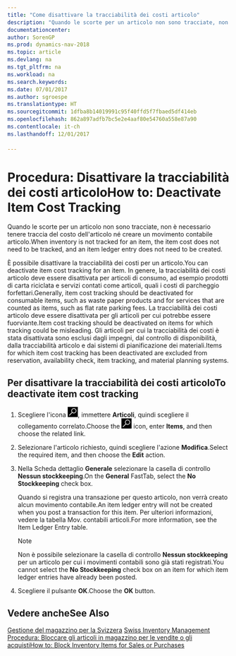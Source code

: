 ```yaml
---
title: "Come disattivare la tracciabilità dei costi articolo"
description: "Quando le scorte per un articolo non sono tracciate, non è necessario tenere traccia del costo dell'articolo né creare un movimento contabile articolo."
documentationcenter: 
author: SorenGP
ms.prod: dynamics-nav-2018
ms.topic: article
ms.devlang: na
ms.tgt_pltfrm: na
ms.workload: na
ms.search.keywords: 
ms.date: 07/01/2017
ms.author: sgroespe
ms.translationtype: HT
ms.sourcegitcommit: 1dfba8b14019991c95f40ffd5f7fbaed5df414eb
ms.openlocfilehash: 862a897adfb7bc5e2e4aaf80e54760a558e87a90
ms.contentlocale: it-ch
ms.lasthandoff: 12/01/2017

---
```

# <a name="how-to-deactivate-item-cost-tracking"></a><span data-ttu-id="9fbea-103">Procedura: Disattivare la tracciabilità dei costi articolo</span><span class="sxs-lookup"><span data-stu-id="9fbea-103">How to: Deactivate Item Cost Tracking</span></span>
<span data-ttu-id="9fbea-104">Quando le scorte per un articolo non sono tracciate, non è necessario tenere traccia del costo dell'articolo né creare un movimento contabile articolo.</span><span class="sxs-lookup"><span data-stu-id="9fbea-104">When inventory is not tracked for an item, the item cost does not need to be tracked, and an item ledger entry does not need to be created.</span></span>  

<span data-ttu-id="9fbea-105">È possibile disattivare la tracciabilità dei costi per un articolo.</span><span class="sxs-lookup"><span data-stu-id="9fbea-105">You can deactivate item cost tracking for an item.</span></span> <span data-ttu-id="9fbea-106">In genere, la tracciabilità dei costi articolo deve essere disattivata per articoli di consumo, ad esempio prodotti di carta riciclata e servizi contati come articoli, quali i costi di parcheggio forfettari.</span><span class="sxs-lookup"><span data-stu-id="9fbea-106">Generally, item cost tracking should be deactivated for consumable items, such as waste paper products and for services that are counted as items, such as flat rate parking fees.</span></span> <span data-ttu-id="9fbea-107">La tracciabilità dei costi articolo deve essere disattivata per gli articoli per cui potrebbe essere fuorviante.</span><span class="sxs-lookup"><span data-stu-id="9fbea-107">Item cost tracking should be deactivated on items for which tracking could be misleading.</span></span> <span data-ttu-id="9fbea-108">Gli articoli per cui la tracciabilità dei costi è stata disattivata sono esclusi dagli impegni, dal controllo di disponibilità, dalla tracciabilità articolo e dai sistemi di pianificazione dei materiali.</span><span class="sxs-lookup"><span data-stu-id="9fbea-108">Items for which item cost tracking has been deactivated are excluded from reservation, availability check, item tracking, and material planning systems.</span></span>  

## <a name="to-deactivate-item-cost-tracking"></a><span data-ttu-id="9fbea-109">Per disattivare la tracciabilità dei costi articolo</span><span class="sxs-lookup"><span data-stu-id="9fbea-109">To deactivate item cost tracking</span></span>  

1.  <span data-ttu-id="9fbea-110">Scegliere l'icona ![Cerca pagina o report](../../media/ui-search/search_small.png "Cerca pagina o report"), immettere **Articoli**, quindi scegliere il collegamento correlato.</span><span class="sxs-lookup"><span data-stu-id="9fbea-110">Choose the ![Search for Page or Report](../../media/ui-search/search_small.png "Search for Page or Report icon") icon, enter **Items**, and then choose the related link.</span></span>  
2.  <span data-ttu-id="9fbea-111">Selezionare l'articolo richiesto, quindi scegliere l'azione **Modifica**.</span><span class="sxs-lookup"><span data-stu-id="9fbea-111">Select the required item, and then choose the **Edit** action.</span></span>  
3.  <span data-ttu-id="9fbea-112">Nella Scheda dettaglio **Generale** selezionare la casella di controllo **Nessun stockkeeping**.</span><span class="sxs-lookup"><span data-stu-id="9fbea-112">On the **General** FastTab, select the **No Stockkeeping** check box.</span></span>  

    <span data-ttu-id="9fbea-113">Quando si registra una transazione per questo articolo, non verrà creato alcun movimento contabile.</span><span class="sxs-lookup"><span data-stu-id="9fbea-113">An item ledger entry will not be created when you post a transaction for this item.</span></span> <span data-ttu-id="9fbea-114">Per ulteriori informazioni, vedere la tabella Mov. contabili articoli.</span><span class="sxs-lookup"><span data-stu-id="9fbea-114">For more information, see the Item Ledger Entry table.</span></span>  

    > [!NOTE]  
    >  <span data-ttu-id="9fbea-115">Non è possibile selezionare la casella di controllo **Nessun stockkeeping** per un articolo per cui i movimenti contabili sono già stati registrati.</span><span class="sxs-lookup"><span data-stu-id="9fbea-115">You cannot select the **No Stockkeeping** check box on an item for which item ledger entries have already been posted.</span></span>  

4.  <span data-ttu-id="9fbea-116">Scegliere il pulsante **OK**.</span><span class="sxs-lookup"><span data-stu-id="9fbea-116">Choose the **OK** button.</span></span>  

## <a name="see-also"></a><span data-ttu-id="9fbea-117">Vedere anche</span><span class="sxs-lookup"><span data-stu-id="9fbea-117">See Also</span></span>  
 <span data-ttu-id="9fbea-118">[Gestione del magazzino per la Svizzera](swiss-inventory-management.md) </span><span class="sxs-lookup"><span data-stu-id="9fbea-118">[Swiss Inventory Management](swiss-inventory-management.md) </span></span>  
 [<span data-ttu-id="9fbea-119">Procedura: Bloccare gli articoli in magazzino per le vendite o gli acquisti</span><span class="sxs-lookup"><span data-stu-id="9fbea-119">How to: Block Inventory Items for Sales or Purchases</span></span>](how-to-block-inventory-items-for-sales-or-purchases.md)

